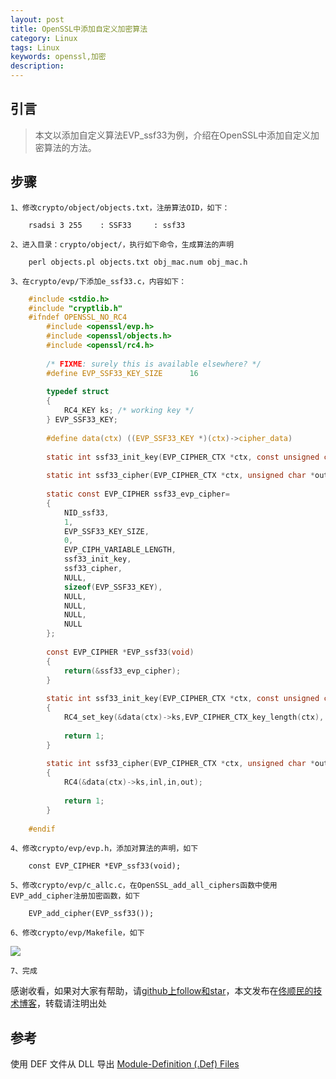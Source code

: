 ```yaml
---
layout: post
title: OpenSSL中添加自定义加密算法
category: Linux
tags: Linux
keywords: openssl,加密
description: 
---
```


## 引言
>    本文以添加自定义算法EVP_ssf33为例，介绍在OpenSSL中添加自定义加密算法的方法。

## 步骤
    1、修改crypto/object/objects.txt，注册算法OID，如下：
    
        rsadsi 3 255    : SSF33     : ssf33
    
    2、进入目录：crypto/object/，执行如下命令，生成算法的声明
    
        perl objects.pl objects.txt obj_mac.num obj_mac.h
    
    3、在crypto/evp/下添加e_ssf33.c，内容如下：
    
````c   
    #include <stdio.h>
    #include "cryptlib.h"
    #ifndef OPENSSL_NO_RC4
        #include <openssl/evp.h>
        #include <openssl/objects.h>
        #include <openssl/rc4.h>
        
        /* FIXME: surely this is available elsewhere? */
        #define EVP_SSF33_KEY_SIZE      16
        
        typedef struct
        {
            RC4_KEY ks; /* working key */
        } EVP_SSF33_KEY;
        
        #define data(ctx) ((EVP_SSF33_KEY *)(ctx)->cipher_data)
        
        static int ssf33_init_key(EVP_CIPHER_CTX *ctx, const unsigned char *key, const unsigned char *iv,int enc);
        
        static int ssf33_cipher(EVP_CIPHER_CTX *ctx, unsigned char *out, const unsigned char *in, unsigned int inl);
        
        static const EVP_CIPHER ssf33_evp_cipher=
        {
            NID_ssf33,
            1,
            EVP_SSF33_KEY_SIZE,
            0,
            EVP_CIPH_VARIABLE_LENGTH,
            ssf33_init_key,
            ssf33_cipher,
            NULL,
            sizeof(EVP_SSF33_KEY),
            NULL,
            NULL,
            NULL,
            NULL
        };
        
        const EVP_CIPHER *EVP_ssf33(void)
        {
            return(&ssf33_evp_cipher);
        }
        
        static int ssf33_init_key(EVP_CIPHER_CTX *ctx, const unsigned char *key, const unsigned char *iv, int enc)
        {
            RC4_set_key(&data(ctx)->ks,EVP_CIPHER_CTX_key_length(ctx), key);
        
            return 1;
        }
        
        static int ssf33_cipher(EVP_CIPHER_CTX *ctx, unsigned char *out, const unsigned char *in, unsigned int inl)
        {
            RC4(&data(ctx)->ks,inl,in,out);
        
            return 1;
        }
    
    #endif
````    
    
    4、修改crypto/evp/evp.h，添加对算法的声明，如下
        
        const EVP_CIPHER *EVP_ssf33(void);
        
    5、修改crypto/evp/c_allc.c，在OpenSSL_add_all_ciphers函数中使用EVP_add_cipher注册加密函数，如下
        
        EVP_add_cipher(EVP_ssf33());
        
    6、修改crypto/evp/Makefile，如下
    
   ![]({{site.url}}/assets/uploads/openssl-custom-algorithms-1.png)
    
    
    7、完成

感谢收看，如果对大家有帮助，请[github上follow和star](https://github.com/tongshunmin)，本文发布在[佟顺民的技术博客](http://blog.mineki.cn/)，转载请注明出处

##  参考
使用 DEF 文件从 DLL 导出
[Module-Definition (.Def) Files](http://my.oschina.net/hondfy/blog/165675)


